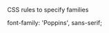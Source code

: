 CSS rules to specify families

font-family: 'Poppins', sans-serif;

<link rel="preconnect" href="https://fonts.googleapis.com/%22%3E
<link rel="preconnect" href="https://fonts.gstatic.com/" crossorigin>
<link href="https://fonts.googleapis.com/css2?family=Poppins:ital,wght@0,200;0,300;0,400;0,600;0,700;1,100;1,200;1,300;1,400;1,600&display=swap" rel="stylesheet">
